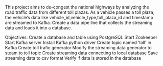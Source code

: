 This project aims to de-congest the national highways by analyzing the road traffic data from different toll plazas. As a vehicle passes a toll plaza, the vehicle’s data like vehicle_id,vehicle_type,toll_plaza_id and timestamp are streamed to Kafka. 
Create a data pipe line that collects the streaming data and loads it into a database.

Objectives:
Create a database and table using PostgreSQL
Start Zookeeper
Start Kafka server
Install Kafka python driver
Create topic named 'toll' in Kafka
Create toll trafic generator
Modify the streaming data generator to steam to toll topic
Create streaming data connecting to local database
Save streaming data to csv format
Verify if data is stored in the database
